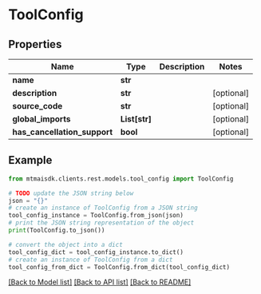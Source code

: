 # ToolConfig


## Properties

Name | Type | Description | Notes
------------ | ------------- | ------------- | -------------
**name** | **str** |  | 
**description** | **str** |  | [optional] 
**source_code** | **str** |  | [optional] 
**global_imports** | **List[str]** |  | [optional] 
**has_cancellation_support** | **bool** |  | [optional] 

## Example

```python
from mtmaisdk.clients.rest.models.tool_config import ToolConfig

# TODO update the JSON string below
json = "{}"
# create an instance of ToolConfig from a JSON string
tool_config_instance = ToolConfig.from_json(json)
# print the JSON string representation of the object
print(ToolConfig.to_json())

# convert the object into a dict
tool_config_dict = tool_config_instance.to_dict()
# create an instance of ToolConfig from a dict
tool_config_from_dict = ToolConfig.from_dict(tool_config_dict)
```
[[Back to Model list]](../README.md#documentation-for-models) [[Back to API list]](../README.md#documentation-for-api-endpoints) [[Back to README]](../README.md)


